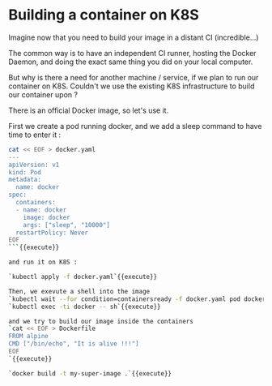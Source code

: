 # Building a container on K8S

Imagine now that you need to build your image in a distant CI (incredible...)

The common way is to have an independent CI runner, hosting the Docker Daemon, and doing the exact same thing you did on your local computer.

But why is there a need for another machine / service, if we plan to run our container on K8S. Couldn't we use the existing K8S infrastructure to build our container upon ?

There is an official Docker image, so let's use it.

First we create a pod running docker, and we add a sleep command to have time to enter it :
```sh
cat << EOF > docker.yaml
---
apiVersion: v1
kind: Pod
metadata:
  name: docker
spec:
  containers:
  - name: docker
    image: docker
    args: ["sleep", "10000"]
  restartPolicy: Never
EOF
```{{execute}}

and run it on K8S :

`kubectl apply -f docker.yaml`{{execute}}

Then, we exevute a shell into the image
`kubectl wait --for condition=containersready -f docker.yaml pod docker`{{execute}}
`kubectl exec -ti docker -- sh`{{execute}}

and we try to build our image inside the containers
`cat << EOF > Dockerfile
FROM alpine
CMD ["/bin/echo", "It is alive !!!"]
EOF
`{{execute}}

`docker build -t my-super-image .`{{execute}}
